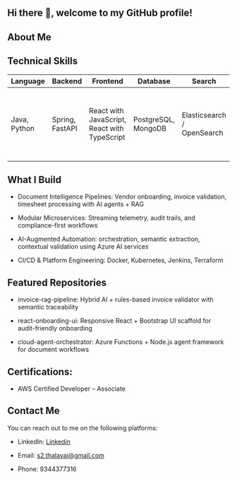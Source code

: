 ## Hi there 👋, welcome to my GitHub profile!

## About Me

##  Technical Skills

|  Language               |  Backend           |  Frontend           |  Database             |  Search             |  AI & ML           |  Cloud       |  Others            |
|--------------------------|----------------------|------------------------|--------------------------|-----------------------|----------------------|----------------|----------------------|
| Java, Python | Spring, FastAPI      | React with JavaScript, React with TypeScript   | PostgreSQL, MongoDB      | Elasticsearch / OpenSearch        | Azure AI Services     | Azure, AWS     | Redis, Git, Docker, K8S, ELK and OTel, Jenkins, Keycloak, Azure AD, ForgeRock |

## What I Build

- Document Intelligence Pipelines: Vendor onboarding, invoice validation, timesheet processing with AI agents + RAG

- Modular Microservices: Streaming telemetry, audit trails, and compliance-first workflows

- AI-Augmented Automation: orchestration, semantic extraction, contextual validation using Azure AI services

- CI/CD & Platform Engineering: Docker, Kubernetes, Jenkins, Terraform

## Featured Repositories

- invoice-rag-pipeline: Hybrid AI + rules-based invoice validator with semantic traceability

- react-onboarding-ui: Responsive React + Bootstrap UI scaffold for audit-friendly onboarding

- cloud-agent-orchestrator: Azure Functions + Node.js agent framework for document workflows

## Certifications:

- AWS Certified Developer – Associate

## Contact Me

You can reach out to me on the following platforms:

- LinkedIn: [Linkedin](https://www.linkedin.com/in/sivasankar-thalavai/)

- Email: s2.thalavai@gmail.com

- Phone: 9344377316
